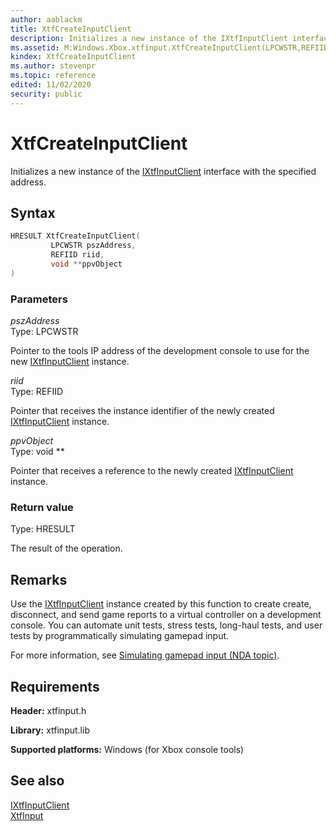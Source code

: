 ```yaml
---
author: aablackm
title: XtfCreateInputClient
description: Initializes a new instance of the IXtfInputClient interface with the specified address.
ms.assetid: M:Windows.Xbox.xtfinput.XtfCreateInputClient(LPCWSTR,REFIID,void)
kindex: XtfCreateInputClient
ms.author: stevenpr
ms.topic: reference
edited: 11/02/2020
security: public
---
```


# XtfCreateInputClient  

Initializes a new instance of the [IXtfInputClient](../classes/IXtfInputClient/ixtfinputclient-xtfinput-xbox-windows-t.md) interface with the specified address.  

<a id="syntaxSection"></a>

## Syntax  

```cpp
HRESULT XtfCreateInputClient(
         LPCWSTR pszAddress,
         REFIID riid,
         void **ppvObject
)  
```  

<a id="ID4EK"></a>
<a id="parametersSection"></a>

### Parameters  

*pszAddress*  
Type: LPCWSTR  

Pointer to the tools IP address of the development console to use for the new [IXtfInputClient](../classes/IXtfInputClient/ixtfinputclient-xtfinput-xbox-windows-t.md) instance.  

*riid*  
Type: REFIID  

Pointer that receives the instance identifier of the newly created [IXtfInputClient](../classes/IXtfInputClient/ixtfinputclient-xtfinput-xbox-windows-t.md) instance.  

*ppvObject*  
Type: void \*\*  

Pointer that receives a reference to the newly created [IXtfInputClient](../classes/IXtfInputClient/ixtfinputclient-xtfinput-xbox-windows-t.md) instance.  

<a id="ID4ER"></a>
<a id="retvalSection"></a>

### Return value  

Type: HRESULT  

The result of the operation.  

<a id="remarksSection"></a>

## Remarks  

Use the [IXtfInputClient](../classes/IXtfInputClient/ixtfinputclient-xtfinput-xbox-windows-t.md) instance created by this function to create create, disconnect, and send game reports to a virtual controller on a development console. You can automate unit tests, stress tests, long-haul tests, and user tests by programmatically simulating gamepad input.  

For more information, see [Simulating gamepad input (NDA topic)](../../../../../test-automation-publishing/test-automation-publishing-overviews/test-automation-publishing-debugging/xtf-gamepad-input-testing.md).  

<a id="requirements"></a>
<a id="requirementsSection"></a>

## Requirements  

**Header:** xtfinput.h  

**Library:** xtfinput.lib  

**Supported platforms:** Windows (for Xbox console tools)  

<a id="seealsoSection"></a>

## See also  

[IXtfInputClient](../classes/IXtfInputClient/ixtfinputclient-xtfinput-xbox-windows-t.md)  
[XtfInput](../xtfinput-xbox-microsoft-n.md)  
  